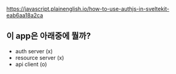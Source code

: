 https://javascript.plainenglish.io/how-to-use-authjs-in-sveltekit-eab6aa18a2ca

## 이 app은 아래중에 뭘까?
- auth server (x)
- resource server (x)
- api client (o)

